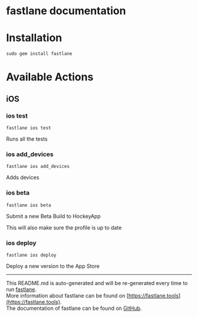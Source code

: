 fastlane documentation
================
# Installation
```
sudo gem install fastlane
```
# Available Actions
## iOS
### ios test
```
fastlane ios test
```
Runs all the tests
### ios add_devices
```
fastlane ios add_devices
```
Adds devices
### ios beta
```
fastlane ios beta
```
Submit a new Beta Build to HockeyApp

This will also make sure the profile is up to date
### ios deploy
```
fastlane ios deploy
```
Deploy a new version to the App Store

----

This README.md is auto-generated and will be re-generated every time to run [fastlane](https://fastlane.tools).  
More information about fastlane can be found on [https://fastlane.tools](https://fastlane.tools).  
The documentation of fastlane can be found on [GitHub](https://github.com/fastlane/fastlane).